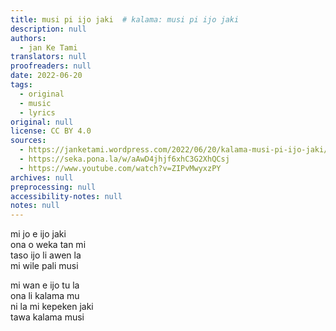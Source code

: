 ```yaml
---
title: musi pi ijo jaki  # kalama: musi pi ijo jaki
description: null
authors:
  - jan Ke Tami
translators: null
proofreaders: null
date: 2022-06-20
tags:
  - original
  - music
  - lyrics
original: null
license: CC BY 4.0
sources:
  - https://janketami.wordpress.com/2022/06/20/kalama-musi-pi-ijo-jaki/
  - https://seka.pona.la/w/aAwD4jhjf6xhC3G2XhQCsj
  - https://www.youtube.com/watch?v=ZIPvMwyxzPY
archives: null
preprocessing: null
accessibility-notes: null
notes: null
---
```


mi jo e ijo jaki  \
ona o weka tan mi  \
taso ijo li awen la  \
mi wile pali musi

mi wan e ijo tu la  \
ona li kalama mu  \
ni la mi kepeken jaki  \
tawa kalama musi
